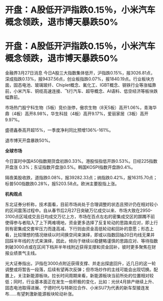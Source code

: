 # 开盘：A股低开沪指跌0.15％，小米汽车概念领跌，退市博天暴跌50%

# 开盘：A股低开沪指跌0.15％，小米汽车概念领跌，退市博天暴跌50%

金融界3月27日消息
今日A股三大指数集体低开，沪指跌0.15%，报3026.81点，深成指跌0.13%，报9437.56点，创业板指跌0.07%，报1840.19点。行业板块方面，固态电池、玻璃玻纤、Chiplet概念、氟化工、IGBT概念、钢铁行业等涨幅靠前，小米汽车、铜缆高速连接、飞行汽车、超导概念、AI语料、低空经济等板块跌幅靠前。

市场热门股宁科生物（5板）竞价涨停，傲农生物（8天5板）高开1.06%，青海华鼎（4板）高开8.98%，华生科技（4板）高开9.17%，爱丽家居（3板）高开9.97%。

盛德鑫泰高开超15%，一季度净利同比预增136%-161%。

退市博天开盘暴跌50%。

**全球市场**

今日富时中国A50指数期货盘初跌0.33%。港股恒指低开跌0.53%。日经225指数开盘涨
0.3%；东证指数开盘涨0.5%。韩国KOSPI指数开盘跌0.4%。

隔夜美股收跌，道指跌0.08%，报39282.33点；纳指跌0.42%，报16315.70点；标普500指数跌0.28%，报5203.58点。欧洲主要股指上涨。

**机构观点**

东北证券分析称，技术面看，目前市场尚处于合理调整的状态且预计仍在相对较小的区间震荡过程中。自从春节后2月27日突破万亿成交以来、市场大致在2950-3100点区域成交且日均成交万亿上方，市场在百点左右的密集成交区的踯躅不前使得参与者陷入了上下两难境地，资金更多选择了反复轮动的思路来应对，即上行则有密集成交套牢压力而逢高减、下行则由资金高低轮动和回补的意愿；形态上看，比较理想的情况继续以时间换空间来演绎，即或以指数回抽20日均线无果并回踩半年线的方式来演绎，因此，倾向于继续以稳健略谨慎的思路应对、等待指数刺破3000点或在区间下档并半年线附近获得支撑和资金回补，彼时更多聚焦在财报业绩景气主线。

光大证券指出，沪指在3000点附近获得支撑、并走出探底回升，近几日的这一轮调整或将暂告一段落，后续有望再次反弹；但市场炒作的主线可能会出现切换。配置上，关注新能源板块。拉长时间周期来看，新能源板块当前所处的位置相对较低；同时，行业基本面正在发生一些积极的变化，比如：光伏4月排产继续上升、固态电池取得进展、宁德时代与特斯拉合作、小米SU7为代表的新车型接连发布……有望刺激新能源板块轮动补涨。

